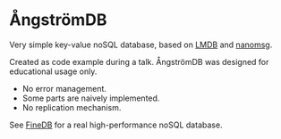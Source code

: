 ÅngströmDB
==========

Very simple key-value noSQL database, based on [LMDB](http://symas.com/mdb/) and [nanomsg](http://nanomsg.org/).

Created as code example during a talk. ÅngströmDB was designed for educational usage only.

* No error management.
* Some parts are naively implemented.
* No replication mechanism.

See [FineDB](http://www.finedb.org) for a real high-performance noSQL database.
